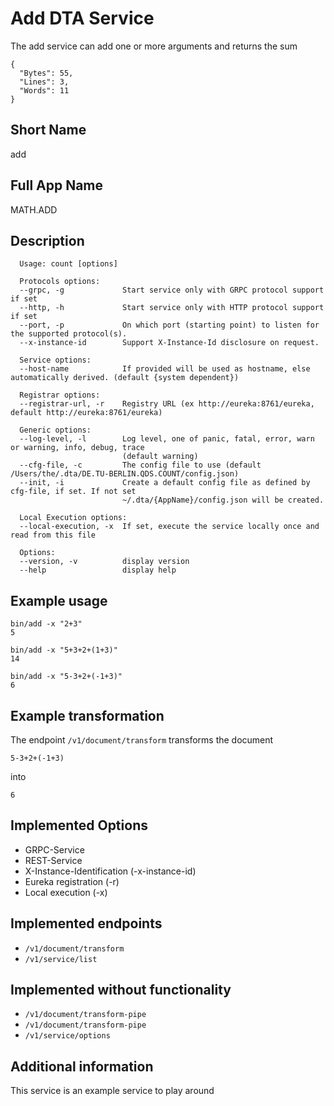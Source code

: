 # Add DTA Service

The add service can add one or more arguments and returns the sum

```text
{
  "Bytes": 55,
  "Lines": 3,
  "Words": 11
}
```

## Short Name

add

## Full App Name

MATH.ADD

## Description

```text
  Usage: count [options]

  Protocols options:
  --grpc, -g             Start service only with GRPC protocol support if set
  --http, -h             Start service only with HTTP protocol support if set
  --port, -p             On which port (starting point) to listen for the supported protocol(s).
  --x-instance-id        Support X-Instance-Id disclosure on request.

  Service options:
  --host-name            If provided will be used as hostname, else automatically derived. (default {system dependent})

  Registrar options:
  --registrar-url, -r    Registry URL (ex http://eureka:8761/eureka, default http://eureka:8761/eureka)

  Generic options:
  --log-level, -l        Log level, one of panic, fatal, error, warn or warning, info, debug, trace
                         (default warning)
  --cfg-file, -c         The config file to use (default /Users/the/.dta/DE.TU-BERLIN.QDS.COUNT/config.json)
  --init, -i             Create a default config file as defined by cfg-file, if set. If not set
                         ~/.dta/{AppName}/config.json will be created.

  Local Execution options:
  --local-execution, -x  If set, execute the service locally once and read from this file

  Options:
  --version, -v          display version
  --help                 display help
```

## Example usage

```shell
bin/add -x "2+3"
5

bin/add -x "5+3+2+(1+3)"
14

bin/add -x "5-3+2+(-1+3)"
6

```

## Example transformation

The endpoint `/v1/document/transform`  transforms the document

```text
5-3+2+(-1+3)
```

into

```text
6
```

## Implemented Options

- GRPC-Service
- REST-Service
- X-Instance-Identification (-x-instance-id)
- Eureka registration (-r)
- Local execution (-x)

## Implemented endpoints

- `/v1/document/transform`
- `/v1/service/list`

## Implemented without functionality

- `/v1/document/transform-pipe`
- `/v1/document/transform-pipe`
- `/v1/service/options`

## Additional information

This service is an example service to play around
